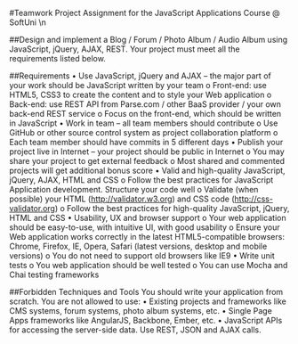 #Teamwork Project Assignment for the JavaScript Applications Course @ SoftUni \n

##Design and implement a Blog / Forum / Photo Album / Audio Album using JavaScript, jQuery, AJAX, REST. Your project must meet all the requirements listed below.

##Requirements
•	Use JavaScript, jQuery and AJAX – the major part of your work should be JavaScript written by your team
  o	Front-end: use HTML5, CSS3 to create the content and to style your Web application
  o	Back-end: use REST API from Parse.com / other BaaS provider / your own back-end REST service
  o	Focus on the front-end, which should be written in JavaScript
•	Work in team – all team members should contribute
  o	Use GitHub or other source control system as project collaboration platform
  o	Each team member should have commits in 5 different days
•	Publish your project live in Internet – your project should be public in Internet
  o	You may share your project to get external feedback
  o	Most shared and commented projects will get additional bonus score
•	Valid and high-quality JavaScript, jQuery, AJAX, HTML and CSS
  o	Follow the best practices for JavaScript Application development. Structure your code well
  o	Validate (when possible) your HTML (http://validator.w3.org) and CSS code (http://css-validator.org)
  o	Follow the best practices for high-quality JavaScript, jQuery, HTML and CSS
•	Usability, UX and browser support
  o	Your web application should be easy-to-use, with intuitive UI, with good usability
  o	Ensure your Web application works correctly in the latest HTML5-compatible browsers: Chrome, Firefox, IE, Opera, Safari    (latest versions, desktop and mobile versions)
  o	You do not need to support old browsers like IE9
•	Write unit tests
  o	You web application should be well tested
  o	You can use Mocha and Chai testing frameworks

##Forbidden Techniques and Tools
You should write your application from scratch. You are not allowed to use:
  •	Existing projects and frameworks like CMS systems, forum systems, photo album systems, etc.
  •	Single Page Apps frameworks like AngularJS, Backbone, Ember, etc.
  •	JavaScript APIs for accessing the server-side data. Use REST, JSON and AJAX calls.

